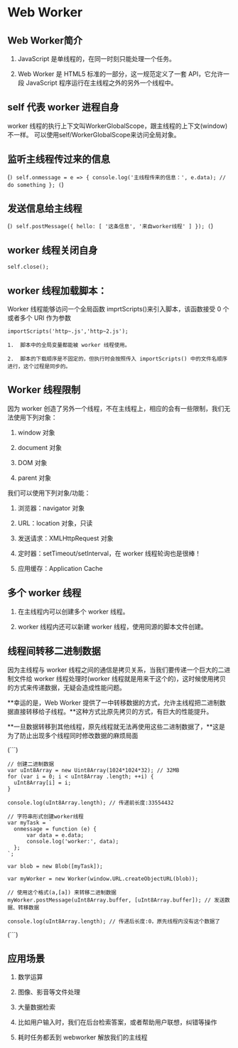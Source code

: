  #  Web Worker

##  Web Worker简介

1.  JavaScript 是单线程的，在同一时刻只能处理一个任务。

2.  Web Worker 是 HTML5 标准的一部分，这一规范定义了一套 API，它允许一段 JavaScript 程序运行在主线程之外的另外一个线程中。

##  self 代表 worker 进程自身

  worker 线程的执行上下文叫WorkerGlobalScope，跟主线程的上下文(window)不一样。
  可以使用self/WorkerGlobalScope来访问全局对象。

##  监听主线程传过来的信息

  (```)
    self.onmessage = e => {
      console.log('主线程传来的信息：', e.data);
      // do something
    };
  (```)

##  发送信息给主线程

  (```)
    self.postMessage({
      hello: [ '这条信息', '来自worker线程' ]
    });
  (```)

##  worker 线程关闭自身

  `self.close();`

##  worker 线程加载脚本：

  Worker 线程能够访问一个全局函数 imprtScripts()来引入脚本，该函数接受 0 个或者多个 URI 作为参数

  `importScripts('http~.js','http~2.js');`
    
    1.  脚本中的全局变量都能被 worker 线程使用。

    2.  脚本的下载顺序是不固定的，但执行时会按照传入 importScripts() 中的文件名顺序进行，这个过程是同步的。

##  Worker 线程限制

因为 worker 创造了另外一个线程，不在主线程上，相应的会有一些限制，我们无法使用下列对象：

1.  window 对象

2.  document 对象

3.  DOM 对象

4.  parent 对象

我们可以使用下列对象/功能：

1. 浏览器：navigator 对象

2. URL：location 对象，只读

3. 发送请求：XMLHttpRequest 对象

4. 定时器：setTimeout/setInterval，在 worker 线程轮询也是很棒！

5. 应用缓存：Application Cache

##  多个 worker 线程

1.  在主线程内可以创建多个 worker 线程。

2.  worker 线程内还可以新建 worker 线程，使用同源的脚本文件创建。

##  线程间转移二进制数据

因为主线程与 worker 线程之间的通信是拷贝关系，当我们要传递一个巨大的二进制文件给 worker 线程处理时(worker 线程就是用来干这个的)，这时候使用拷贝的方式来传递数据，无疑会造成性能问题。

**幸运的是，Web Worker 提供了一中转移数据的方式，允许主线程把二进制数据直接转移给子线程。**这种方式比原先拷贝的方式，有巨大的性能提升。

**一旦数据转移到其他线程，原先线程就无法再使用这些二进制数据了，**这是为了防止出现多个线程同时修改数据的麻烦局面

  (```)

    // 创建二进制数据
    var uInt8Array = new Uint8Array(1024*1024*32); // 32MB
    for (var i = 0; i < uInt8Array .length; ++i) {
      uInt8Array[i] = i;
    }

    console.log(uInt8Array.length); // 传递前长度:33554432

    // 字符串形式创建worker线程
    var myTask = `
      onmessage = function (e) {
          var data = e.data;
          console.log('worker:', data);
      };
    `;

    var blob = new Blob([myTask]);
    
    var myWorker = new Worker(window.URL.createObjectURL(blob));

    // 使用这个格式(a,[a]) 来转移二进制数据
    myWorker.postMessage(uInt8Array.buffer, [uInt8Array.buffer]); // 发送数据、转移数据

    console.log(uInt8Array.length); // 传递后长度:0，原先线程内没有这个数据了
  (```)

##  应用场景

1.  数学运算

2.  图像、影音等文件处理

3.  大量数据检索

4.  比如用户输入时，我们在后台检索答案，或者帮助用户联想，纠错等操作

5.  耗时任务都丢到 webworker 解放我们的主线程